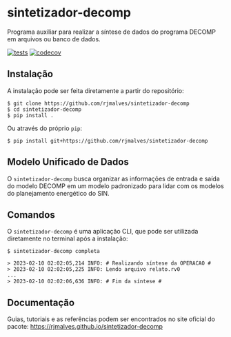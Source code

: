 # sintetizador-decomp
Programa auxiliar para realizar a síntese de dados do programa DECOMP em arquivos ou banco de dados.

[![tests](https://github.com/rjmalves/sintetizador-decomp/actions/workflows/main.yml/badge.svg)](https://github.com/rjmalves/sintetizador-decomp/actions/workflows/main.yml)
[![codecov](https://codecov.io/gh/rjmalves/sintetizador-decomp/graph/badge.svg?token=8KTPAR862Z)](https://codecov.io/gh/rjmalves/sintetizador-decomp)


## Instalação

A instalação pode ser feita diretamente a partir do repositório:
```
$ git clone https://github.com/rjmalves/sintetizador-decomp
$ cd sintetizador-decomp
$ pip install .
```

Ou através do próprio `pip`:
```
$ pip install git+https://github.com/rjmalves/sintetizador-decomp
```

## Modelo Unificado de Dados

O `sintetizador-decomp` busca organizar as informações de entrada e saída do modelo DECOMP em um modelo padronizado para lidar com os modelos do planejamento energético do SIN.

## Comandos

O `sintetizador-decomp` é uma aplicação CLI, que pode ser utilizada diretamente no terminal após a instalação:

```
$ sintetizador-decomp completa

> 2023-02-10 02:02:05,214 INFO: # Realizando síntese da OPERACAO #
> 2023-02-10 02:02:05,225 INFO: Lendo arquivo relato.rv0
...
> 2023-02-10 02:02:06,636 INFO: # Fim da síntese #
```

## Documentação

Guias, tutoriais e as referências podem ser encontrados no site oficial do pacote: https://rjmalves.github.io/sintetizador-decomp
